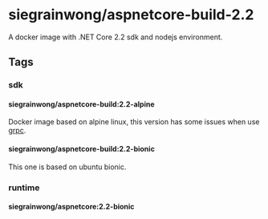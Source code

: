 # siegrainwong/aspnetcore-build-2.2

A docker image with .NET Core 2.2 sdk and nodejs environment.

## Tags

### sdk

#### siegrainwong/aspnetcore-build:2.2-alpine

Docker image based on alpine linux, this version has some issues when use [grpc](https://github.com/SkyAPM/SkyAPM-dotnet/issues/207).

#### siegrainwong/aspnetcore-build:2.2-bionic

This one is based on ubuntu bionic.

### runtime

#### siegrainwong/aspnetcore:2.2-bionic

